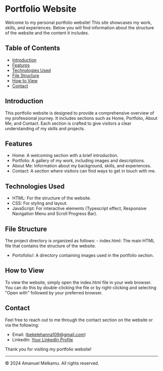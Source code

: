# Portfolio Website

Welcome to my personal portfolio website! This site showcases my work, skills, and experiences. Below you will find information about the structure of the website and the content it includes.

## Table of Contents

- [Introduction](#introduction)
- [Features](#features)
- [Technologies Used](#technologies-used)
- [File Structure](#file-structure)
- [How to View](#how-to-view)
- [Contact](#contact)

## Introduction

This portfolio website is designed to provide a comprehensive overview of my professional journey. It includes sections such as Home, Portfolio, About Me, and Contact. Each section is crafted to give visitors a clear understanding of my skills and projects.

## Features

- Home: A welcoming section with a brief introduction.
- Portfolio: A gallery of my work, including images and descriptions.
- About Me: Information about my background, skills, and experiences.
- Contact: A section where visitors can find ways to get in touch with me.

## Technologies Used

- HTML: For the structure of the website.
- CSS: For styling and layout.
- JavaScript: For interactive elements (Typescript effect, Responsive Navigation Menu and Scroll Progress Bar).

## File Structure

The project directory is organized as follows: - index.html: The main HTML file that contains the structure of the website.
- Portofolio/: A directory containing images used in the portfolio section.

## How to View

To view the website, simply open the index.html file in your web browser. You can do this by double-clicking the file or by right-clicking and selecting "Open with" followed by your preferred browser.

## Contact

Feel free to reach out to me through the contact section on the website or via the following:

- Email: (bekelehanna109@gmail.com)
- LinkedIn: [Your LinkedIn Profile](https://www.linkedin.com/in/amanuel-melkamu-194916334)

Thank you for visiting my portfolio website!

---

© 2024 Amanuel Melkamu. All rights reserved.
